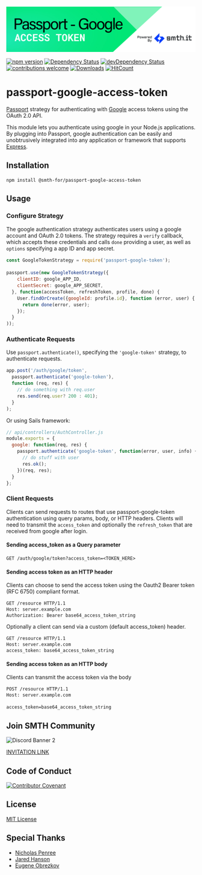 [![Banner](static/passportGoogleAccessToken.jpg)](https://smth.it)

[![npm version](https://img.shields.io/npm/v/@smth-for/passport-google-access-token.svg)](https://www.npmjs.com/package/@smth-for/passport-google-access-token)
[![Dependency Status](https://david-dm.org/smth-for/passport-google-access-token.svg)](https://david-dm.org/smth-for/passport-google-access-token)
[![devDependency Status](https://david-dm.org/smth-for/passport-google-access-token/dev-status.svg)](https://david-dm.org/smth-for/passport-google-access-token#info=devDependencies)
[![contributions welcome](https://img.shields.io/badge/contributions-welcome-brightgreen.svg?style=flat)](https://github.com/smth-for/passport-google-access-token/issues)
[![Downloads](https://img.shields.io/npm/dm/@smth-for/passport-google-access-token.svg)](https://img.shields.io/npm/dm/@smth-for/passport-google-access-token.svg)
[![HitCount](http://hits.dwyl.com/smth-for/passport-google-access-token.svg)](http://hits.dwyl.com/smth-for/passport-google-access-token)

# passport-google-access-token

[Passport](http://passportjs.org/) strategy for authenticating with [Google](http://www.google.com/) access tokens using the OAuth 2.0 API.

This module lets you authenticate using google in your Node.js applications.
By plugging into Passport, google authentication can be easily and unobtrusively integrated into any application or framework that supports [Express](http://expressjs.com/).

## Installation

```shell
npm install @smth-for/passport-google-access-token
```

## Usage

### Configure Strategy

The google authentication strategy authenticates users using a google account and OAuth 2.0 tokens.
The strategy requires a `verify` callback, which accepts these credentials and calls `done` providing a user, as well as
`options` specifying a app ID and app secret.

```js
const GoogleTokenStrategy = require('passport-google-token');

passport.use(new GoogleTokenStrategy({
    clientID: google_APP_ID,
    clientSecret: google_APP_SECRET,
  }, function(accessToken, refreshToken, profile, done) {
    User.findOrCreate({googleId: profile.id}, function (error, user) {
      return done(error, user);
    });
  }
));
```

### Authenticate Requests

Use `passport.authenticate()`, specifying the `'google-token'` strategy, to authenticate requests.

```js
app.post('/auth/google/token',
  passport.authenticate('google-token'),
  function (req, res) {
    // do something with req.user
    res.send(req.user? 200 : 401);
  }
);
```

Or using Sails framework:

```javascript
// api/controllers/AuthController.js
module.exports = {
  google: function(req, res) {
    passport.authenticate('google-token', function(error, user, info) {
      // do stuff with user
      res.ok();
    })(req, res);
  }
};
```

### Client Requests

Clients can send requests to routes that use passport-google-token authentication using query params, body, or HTTP headers.
Clients will need to transmit the `access_token` and optionally the `refresh_token` that are received from google after login.

#### Sending access_token as a Query parameter

```shell
GET /auth/google/token?access_token=<TOKEN_HERE>
```

#### Sending access token as an HTTP header

Clients can choose to send the access token using the Oauth2 Bearer token (RFC 6750) compliant format.

```shell
GET /resource HTTP/1.1
Host: server.example.com
Authorization: Bearer base64_access_token_string
```

Optionally a client can send via a custom (default access_token) header.

```shell
GET /resource HTTP/1.1
Host: server.example.com
access_token: base64_access_token_string
```

#### Sending access token as an HTTP body

Clients can transmit the access token via the body

```shell
POST /resource HTTP/1.1
Host: server.example.com

access_token=base64_access_token_string
```
## Join SMTH Community
![Discord Banner 2](https://discordapp.com/api/guilds/748546400631128204/widget.png?style=banner2)

[INVITATION LINK](https://discord.gg/H6NkzZy)

## Code of Conduct
[![Contributor Covenant](https://img.shields.io/badge/Contributor%20Covenant-v2.0%20adopted-ff69b4.svg)](CODE_OF_CONDUCT.md)

## License

[MIT License](LICENCE)

## Special Thanks

- [Nicholas Penree](https://github.com/drudge)
- [Jared Hanson](https://github.com/jaredhanson)
- [Eugene Obrezkov](https://github.com/ghaiklor)

